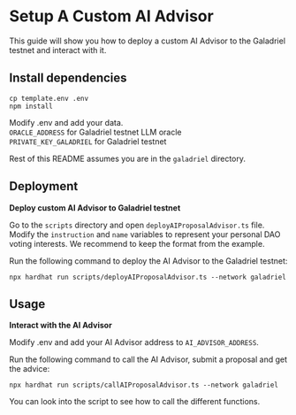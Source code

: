 # Setup A Custom AI Advisor

This guide will show you how to deploy a custom AI Advisor to the Galadriel testnet and interact with it.

## Install dependencies

```
cp template.env .env
npm install
```

Modify .env and add your data.<br>
`ORACLE_ADDRESS` for Galadriel testnet LLM oracle<br>
`PRIVATE_KEY_GALADRIEL` for Galadriel testnet

Rest of this README assumes you are in the `galadriel` directory.

## Deployment

**Deploy custom AI Advisor to Galadriel testnet**

Go to the `scripts` directory and open `deployAIProposalAdvisor.ts` file.<br>
Modify the `instruction` and `name` variables to represent your personal DAO voting interests. We recommend to keep the format from the example.

Run the following command to deploy the AI Advisor to the Galadriel testnet:
```
npx hardhat run scripts/deployAIProposalAdvisor.ts --network galadriel
```

## Usage

**Interact with the AI Advisor**

Modify .env and add your AI Advisor address to `AI_ADVISOR_ADDRESS`.<br>

Run the following command to call the AI Advisor, submit a proposal and get the advice:
```
npx hardhat run scripts/callAIProposalAdvisor.ts --network galadriel
```

You can look into the script to see how to call the different functions.